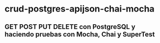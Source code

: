 # crud-postgres-apijson-chai-mocha

## GET POST PUT DELETE con PostgreSQL y haciendo pruebas con Mocha, Chai y SuperTest
